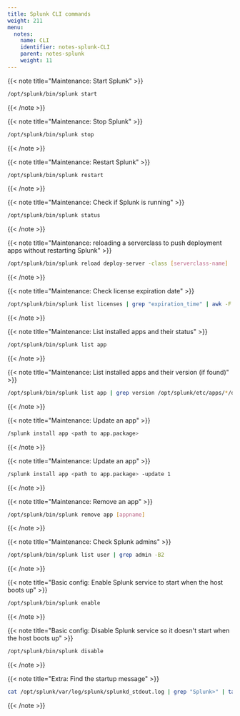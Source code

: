 ```yaml
---
title: Splunk CLI commands
weight: 211
menu:
  notes:
    name: CLI
    identifier: notes-splunk-CLI
    parent: notes-splunk
    weight: 11
---
```


<div style="display: block; width: 100%; max-width: none;">

<!-- Maintenance: Start Splunk -->
{{< note title="Maintenance: Start Splunk" >}}

```bash
/opt/splunk/bin/splunk start
```
{{< /note >}}

<!-- Maintenance: Stop Splunk -->
{{< note title="Maintenance: Stop Splunk" >}}

```bash
/opt/splunk/bin/splunk stop
```
{{< /note >}}

<!-- Maintenance: restart Splunk -->
{{< note title="Maintenance: Restart Splunk" >}}

```bash
/opt/splunk/bin/splunk restart
```
{{< /note >}}

<!-- Maintenance: check Splunk status -->
{{< note title="Maintenance: Check if Splunk is running" >}}

```bash
/opt/splunk/bin/splunk status
```
{{< /note >}}

<!-- Maintenance: Reload serverclass -->
{{< note title="Maintenance: reloading a serverclass to push deployment apps without restarting Splunk" >}}

```bash
/opt/splunk/bin/splunk reload deploy-server -class [serverclass-name]
```
{{< /note >}}

<!-- Maintenance: Check License expiration date -->
{{< note title="Maintenance: Check license expiration date" >}}

```bash
/opt/splunk/bin/splunk list licenses | grep "expiration_time" | awk -F':' '{print $2}' | xargs -I{} date -d @{} +"%Y-%m-%d %H:%M:%S"
```
{{< /note >}}

<!-- Maintenance: List apps -->
{{< note title="Maintenance: List installed apps and their status" >}}

```bash
/opt/splunk/bin/splunk list app
```
{{< /note >}}

<!-- Maintenance: List app versions -->
{{< note title="Maintenance: List installed apps and their version (if found)" >}}

```bash
/opt/splunk/bin/splunk list app | grep version /opt/splunk/etc/apps/*/default/app.conf
```
{{< /note >}}

<!-- Maintenance: Install an app -->
{{< note title="Maintenance: Update an app" >}}

```bash
/splunk install app <path to app.package>
```
{{< /note >}}

<!-- Maintenance: Update an app -->
{{< note title="Maintenance: Update an app" >}}

```bash
/splunk install app <path to app.package> -update 1
```
{{< /note >}}

<!-- Maintenance: Remove an app -->
{{< note title="Maintenance: Remove an app" >}}

```bash
/opt/splunk/bin/splunk remove app [appname]
```
{{< /note >}}

<!-- Maintenance: Check Splunk admins -->
{{< note title="Maintenance: Check Splunk admins" >}}

```bash
/opt/splunk/bin/splunk list user | grep admin -B2
```
{{< /note >}}

<!-- Basic config: Enable Splunk service -->
{{< note title="Basic config: Enable Splunk service to start when the host boots up" >}}

```bash
/opt/splunk/bin/splunk enable
```
{{< /note >}}

<!-- Basic config: Disable Splunk service -->
{{< note title="Basic config: Disable Splunk service so it doesn't start when the host boots up" >}}

```bash
/opt/splunk/bin/splunk disable
```
{{< /note >}}

<!-- Extra: Find the startup message -->
{{< note title="Extra: Find the startup message" >}}

```bash
cat /opt/splunk/var/log/splunk/splunkd_stdout.log | grep "Splunk>" | tail -n 1
```
{{< /note >}}

</div>